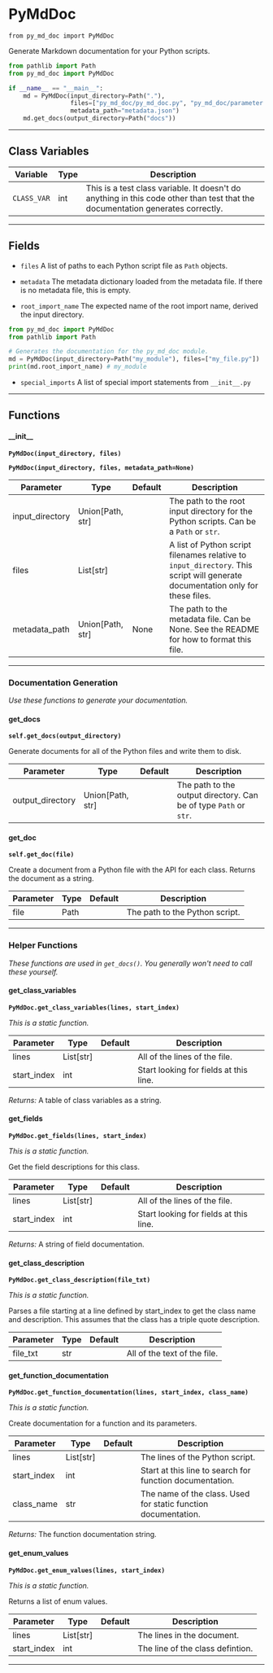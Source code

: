 # PyMdDoc

`from py_md_doc import PyMdDoc`

Generate Markdown documentation for your Python scripts.

```python
from pathlib import Path
from py_md_doc import PyMdDoc

if __name__ == "__main__":
    md = PyMdDoc(input_directory=Path("."),
                 files=["py_md_doc/py_md_doc.py", "py_md_doc/parameter.py"],
                 metadata_path="metadata.json")
    md.get_docs(output_directory=Path("docs"))
```

***

## Class Variables

| Variable | Type | Description |
| --- | --- | --- |
| `CLASS_VAR` | int | This is a test class variable. It doesn't do anything in this code other than test that the documentation generates correctly. |

***

## Fields

- `files` A list of paths to each Python script file as `Path` objects.

- `metadata` The metadata dictionary loaded from the metadata file. If there is no metadata file, this is empty.

- `root_import_name` The expected name of the root import name, derived the input directory.

```python
from py_md_doc import PyMdDoc
from pathlib import Path

# Generates the documentation for the py_md_doc module.
md = PyMdDoc(input_directory=Path("my_module"), files=["my_file.py"])
print(md.root_import_name) # my_module
```

- `special_imports` A list of special import statements from `__init__.py`

***

## Functions

#### \_\_init\_\_

**`PyMdDoc(input_directory, files)`**

**`PyMdDoc(input_directory, files, metadata_path=None)`**

| Parameter | Type | Default | Description |
| --- | --- | --- | --- |
| input_directory |  Union[Path, str] |  | The path to the root input directory for the Python scripts. Can be a `Path` or `str`. |
| files |  List[str] |  | A list of Python script filenames relative to `input_directory`. This script will generate documentation only for these files. |
| metadata_path |  Union[Path, str] | None | The path to the metadata file. Can be None. See the README for how to format this file. |

***

### Documentation Generation

_Use these functions to generate your documentation._

#### get_docs

**`self.get_docs(output_directory)`**

Generate documents for all of the Python files and write them to disk.

| Parameter | Type | Default | Description |
| --- | --- | --- | --- |
| output_directory |  Union[Path, str] |  | The path to the output directory. Can be of type `Path` or `str`. |

#### get_doc

**`self.get_doc(file)`**

Create a document from a Python file with the API for each class. Returns the document as a string.

| Parameter | Type | Default | Description |
| --- | --- | --- | --- |
| file |  Path |  | The path to the Python script. |

***

### Helper Functions

_These functions are used in `get_docs()`. You generally won't need to call these yourself._

#### get_class_variables

**`PyMdDoc.get_class_variables(lines, start_index)`**

_This is a static function._


| Parameter | Type | Default | Description |
| --- | --- | --- | --- |
| lines |  List[str] |  | All of the lines of the file. |
| start_index |  int |  | Start looking for fields at this line. |

_Returns:_  A table of class variables as a string.

#### get_fields

**`PyMdDoc.get_fields(lines, start_index)`**

_This is a static function._

Get the field descriptions for this class.


| Parameter | Type | Default | Description |
| --- | --- | --- | --- |
| lines |  List[str] |  | All of the lines of the file. |
| start_index |  int |  | Start looking for fields at this line. |

_Returns:_  A string of field documentation.

#### get_class_description

**`PyMdDoc.get_class_description(file_txt)`**

_This is a static function._

Parses a file starting at a line defined by start_index to get the class name and description.
This assumes that the class has a triple quote description.

| Parameter | Type | Default | Description |
| --- | --- | --- | --- |
| file_txt |  str |  | All of the text of the file. |

#### get_function_documentation

**`PyMdDoc.get_function_documentation(lines, start_index, class_name)`**

_This is a static function._

Create documentation for a function and its parameters.


| Parameter | Type | Default | Description |
| --- | --- | --- | --- |
| lines |  List[str] |  | The lines of the Python script. |
| start_index |  int |  | Start at this line to search for function documentation. |
| class_name |  str |  | The name of the class. Used for static function documentation. |

_Returns:_  The function documentation string.

#### get_enum_values

**`PyMdDoc.get_enum_values(lines, start_index)`**

_This is a static function._

Returns a list of enum values.

| Parameter | Type | Default | Description |
| --- | --- | --- | --- |
| lines |  List[str] |  | The lines in the document. |
| start_index |  int |  | The line of the class defintion. |

***

